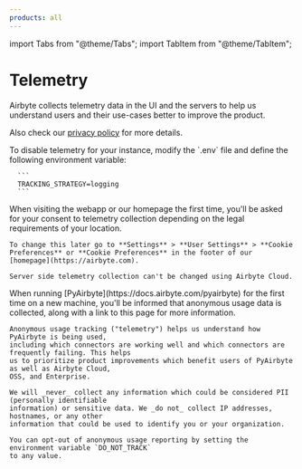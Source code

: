 ```yaml
---
products: all
---
```


import Tabs from "@theme/Tabs"; import TabItem from "@theme/TabItem";

# Telemetry

Airbyte collects telemetry data in the UI and the servers to help us understand users and their
use-cases better to improve the product.

Also check our [privacy policy](https://airbyte.com/privacy-policy) for more details.

<Tabs groupId="cloud-hosted">
  <TabItem value="self-managed" label="Self Managed">
      To disable telemetry for your instance, modify the `.env` file and define the following environment variable:

      ```
      TRACKING_STRATEGY=logging
      ```

  </TabItem>
  <TabItem value="cloud" label="Cloud">
    When visiting the webapp or our homepage the first time, you'll be asked for your consent to
    telemetry collection depending on the legal requirements of your location.

    To change this later go to **Settings** > **User Settings** > **Cookie Preferences** or **Cookie Preferences** in the footer of our [homepage](https://airbyte.com).

    Server side telemetry collection can't be changed using Airbyte Cloud.

  </TabItem>
  <TabItem value="pyairbyte" label="PyAirbyte">
    When running [PyAirbyte](https://docs.airbyte.com/pyairbyte) for the first time on a new machine, you'll be informed that anonymous
    usage data is collected, along with a link to this page for more information.

    Anonymous usage tracking ("telemetry") helps us understand how PyAirbyte is being used,
    including which connectors are working well and which connectors are frequently failing. This helps
    us to prioritize product improvements which benefit users of PyAirbyte as well as Airbyte Cloud,
    OSS, and Enterprise.

    We will _never_ collect any information which could be considered PII (personally identifiable
    information) or sensitive data. We _do not_ collect IP addresses, hostnames, or any other
    information that could be used to identify you or your organization.

    You can opt-out of anonymous usage reporting by setting the environment variable `DO_NOT_TRACK`
    to any value.

  </TabItem>
</Tabs>
